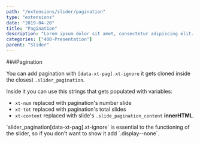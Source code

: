 ```yaml
---
path: "/extensions/slider/pagination"
type: "extensions"
date: "2019-04-20"
title: "Pagination"
description: "Lorem ipsum dolor sit amet, consectetur adipiscing elit. Nunc tempus laoreet leo sit amet iaculis."
categories: ["400-Presentation"]
parent: "Slider"
---
```


###Pagination

You can add pagination with `[data-xt-pag].xt-ignore` it gets cloned inside the closest `.slider_pagination`.

Inside it you can use this strings that gets populated with variables:

- `xt-num` replaced with pagination's number slide
- `xt-tot` replaced with pagination's total slides
- `xt-content` replaced with slide's `.slide_pagination_content` **innerHTML**.

<script type="text/plain" class="language-markup">
  <nav class="slider_pagination">
    <button type="button" class="btn xt-ignore" data-xt-pag title="Slide xt-num">
      xt-num of xt-tot
    </button>
  </nav>
</script>

<div class="alert">
  <div class="alert_content">
    `slider_pagination[data-xt-pag].xt-ignore` is essential to the functioning of the slider, so if you don't want to show it add `.display--none`.
  </div>
</div>

<demo>
  <demovanilla src="demos/inline/demos/slider/pagination">
  </demovanilla>
</demo>
